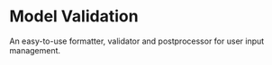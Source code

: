 # Model Validation

An easy-to-use formatter, validator and postprocessor for user input management.

